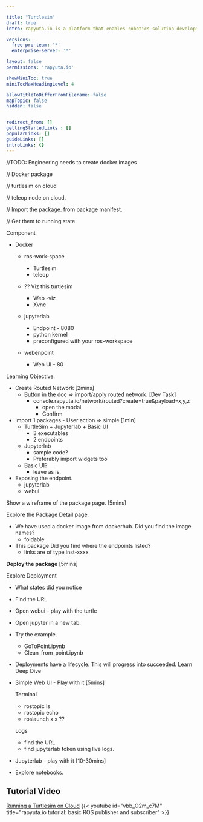 ```yaml
---

title: "Turtlesim"
draft: true
intro: rapyuta.io is a platform that enables robotics solution development by providing the necessary software infrastructure and facilitating the interaction between multiple stakeholders who contribute to the solution development.

versions:
  free-pro-team: '*'
  enterprise-server: '*'

layout: false
permissions: 'rapyuta.io'

showMiniToc: true
miniTocMaxHeadingLevel: 4

allowTitleToDifferFromFilename: false
mapTopic: false
hidden: false


redirect_from: []
gettingStartedLinks : []
popularLinks: []
guideLinks: []
introLinks: {}
---
```


//TODO: Engineering needs to create docker images

// Docker package 

// turtlesim on cloud

// teleop node on cloud. 

// Import the package.  from package manifest. 

// Get them to running state



Component

- Docker
  - ros-work-space

    - Turtlesim 
    - teleop

  - ?? Viz this turtlesim 

    - Web -viz
    - Xvnc

  - jupyterlab

    - Endpoint - 8080
    - python kernel
    - preconfigured with your ros-workspace

  - webenpoint

    - Web UI - 80

    

Learning Objective:  

- Create Routed Network  [2mins]
  - Button in the doc => import/apply routed network. [Dev Task] 
    - console.rapyuta.io/network/routed?create=true&payload=x,y,z
      - open the modal
      - Confirm
- Import 1 packages  - User action => simple   [1min]
  - TurtleSim + Jupyterlab + Basic UI 
    - 3 executables
    - 2 endpoints
  - Jupyterlab
    - sample code?
    - Preferably import widgets too
  - Basic UI?
    - leave as is. 
- Exposing the endpoint. 
  - jupyterlab
  - webui



Show a wireframe of the package page.  [5mins]

 Explore the Package Detail page. 



- We have used a docker image from dockerhub. Did you find the image names?
  - foldable
- This package  Did you find where the endpoints listed?
  - links are of type inst-xxxx





**Deploy the package**   [5mins]



Explore Deployment

- What states did you notice 
- Find the URL
- Open webui - play with the turtle
- Open jupyter in a new tab.  
- Try the example. 
  - GoToPoint.ipynb
  - Clean_from_point.ipynb







- Deployments have a lifecycle. This will progress into succeeded. Learn Deep Dive

- Simple Web UI - Play with it  [5mins]

  Terminal

  - rostopic ls 
  - rostopic echo
  - roslaunch x    x ??

  

  Logs

  - find the URL
  - find jupyterlab token using live logs. 

  

  

- Jupyterlab        -  play with it  [10-30mins]

- Explore notebooks. 

## Tutorial Video
[Running a Turtlesim on Cloud](https://youtu.be/vbb_O2m_c7M)
{{< youtube id="vbb_O2m_c7M" title="rapyuta.io tutorial: basic ROS publisher and subscriber" >}}


